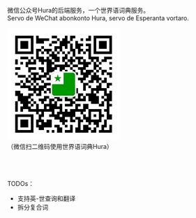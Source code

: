 微信公众号Hura的后端服务，一个世界语词典服务。  
Servo de WeChat abonkonto Hura, servo de Esperanta vortaro.

![](/qrcode_258.jpg)  
（微信扫二维码使用世界语词典Hura）

<br><br><br>
TODOs：
* 支持英-世查询和翻译
* 拆分复合词
